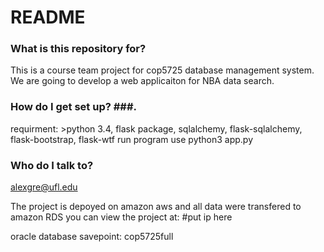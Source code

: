 # README #

### What is this repository for? ###
This is a course team project for cop5725 database management system. We are going to develop a web applicaiton for NBA data search.

### How do I get set up? ###.
requirment: >python 3.4, flask package, sqlalchemy, flask-sqlalchemy, flask-bootstrap, flask-wtf
run program use python3 app.py

### Who do I talk to? ###
alexgre@ufl.edu

The project is depoyed on amazon aws and all data were transfered to amazon RDS
you can view the project at:
#put ip here

oracle database savepoint: cop5725full

